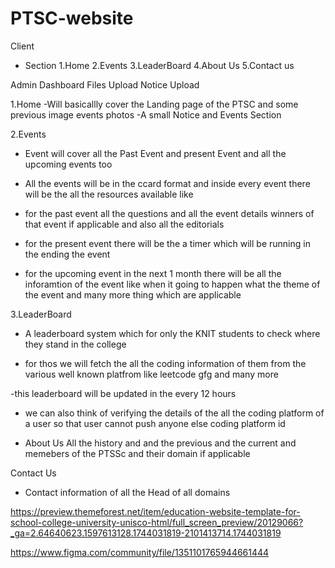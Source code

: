 # PTSC-website

Client
- Section
1.Home
2.Events
3.LeaderBoard
4.About Us
5.Contact us

Admin Dashboard
Files Upload
Notice Upload



1.Home
-Will basicallly cover the Landing page of the PTSC and some previous image events photos
-A small Notice and Events Section

2.Events
- Event will cover all the Past Event and present Event and all the upcoming events too
- All the events will be in the ccard format and inside every event there will be the all the resources available like
- for the past event all the questions and all the event details winners of that event if applicable and also all the editorials

- for the present event there will be the a timer which will be running in the ending the event

- for the upcoming event in the next 1 month there will be all the inforamtion of the event like when it going to happen what the theme of the event and many more thing which are applicable

3.LeaderBoard
- A leaderboard system which for only the KNIT students to check where they stand in the college 

- for thos we will fetch the all the coding  information of them from the various well known platfrom like leetcode gfg and many more

-this leaderboard will be updated in the every 12 hours

- we can also think of verifying the details of the all the coding platform of a user so that user cannot push anyone else coding platform id


- About Us
All the history and and the previous and the current and memebers of the PTSSc and their domain if applicable

Contact Us
- Contact information of all the Head of all domains


https://preview.themeforest.net/item/education-website-template-for-school-college-university-unisco-html/full_screen_preview/20129066?_ga=2.64640623.1597613128.1744031819-2101413714.1744031819

https://www.figma.com/community/file/1351101765944661444